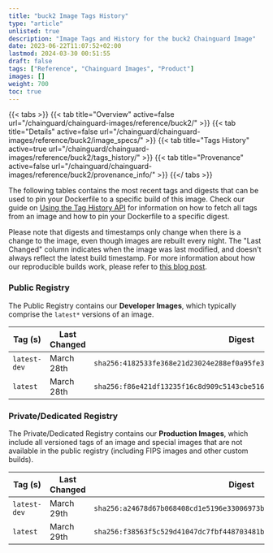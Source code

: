 ```yaml
---
title: "buck2 Image Tags History"
type: "article"
unlisted: true
description: "Image Tags and History for the buck2 Chainguard Image"
date: 2023-06-22T11:07:52+02:00
lastmod: 2024-03-30 00:51:55
draft: false
tags: ["Reference", "Chainguard Images", "Product"]
images: []
weight: 700
toc: true
---
```


{{< tabs >}}
{{< tab title="Overview" active=false url="/chainguard/chainguard-images/reference/buck2/" >}}
{{< tab title="Details" active=false url="/chainguard/chainguard-images/reference/buck2/image_specs/" >}}
{{< tab title="Tags History" active=true url="/chainguard/chainguard-images/reference/buck2/tags_history/" >}}
{{< tab title="Provenance" active=false url="/chainguard/chainguard-images/reference/buck2/provenance_info/" >}}
{{</ tabs >}}

The following tables contains the most recent tags and digests that can be used to pin your Dockerfile to a specific build of this image. Check our guide on [Using the Tag History API](/chainguard/chainguard-images/using-the-tag-history-api/) for information on how to fetch all tags from an image and how to pin your Dockerfile to a specific digest.

Please note that digests and timestamps only change when there is a change to the image, even though images are rebuilt every night. The "Last Changed" column indicates when the image was last modified, and doesn't always reflect the latest build timestamp. For more information about how our reproducible builds work, please refer to [this blog post](https://www.chainguard.dev/unchained/reproducing-chainguards-reproducible-image-builds).

### Public Registry
The Public Registry contains our **Developer Images**, which typically comprise the `latest*` versions of an image.

| Tag (s)       | Last Changed | Digest                                                                    |
|---------------|--------------|---------------------------------------------------------------------------|
|  `latest-dev` | March 28th   | `sha256:4182533fe368e21d23024e288ef0a95fe3b418a5c29abe96f5041bed7a9f7756` |
|  `latest`     | March 28th   | `sha256:f86e421df13235f16c8d909c5143cbe5164f67064eb0e2f1c9fd765c37cb4444` |


### Private/Dedicated Registry
The Private/Dedicated Registry contains our **Production Images**, which include all versioned tags of an image and special images that are not available in the public registry (including FIPS images and other custom builds).

| Tag (s)       | Last Changed | Digest                                                                    |
|---------------|--------------|---------------------------------------------------------------------------|
|  `latest-dev` | March 29th   | `sha256:a24678d67b068408cd1e5196e33006973b85e033a50a6beba8619242ecf40c24` |
|  `latest`     | March 29th   | `sha256:f38563f5c529d41047dc7fbf448703481b982052221c6a28cd227a775b11ef6c` |

